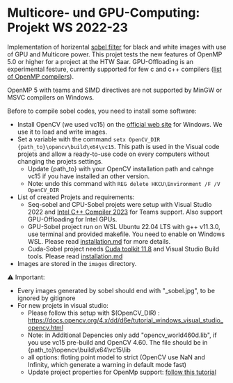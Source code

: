 # Multicore- und GPU-Computing: Projekt WS 2022-23

Implementation of horizental [sobel filter](https://en.wikipedia.org/wiki/Sobel_operator) for black and white images with use of GPU and Multicore power. This projet tests the new features of OpenMP 5.0 or higher for a project at the HTW Saar. GPU-Offloading is an experimental festure, currently supported for few c and c++ compilers ([list of OpenMP compilers](https://www.openmp.org/resources/openmp-compilers-tools/)). 

OpenMP 5 with teams and SIMD directives are not supported by MinGW or MSVC compilers on Windows.

Before to compile sobel codes, you need to install some software:
- Install OpenCV (we used vc15) on the [official web site](https://opencv.org/releases/) for Windows. We use it to load and write images.
- Set a variable with the command ``setx OpenCV_DIR {path_to}\opencv\build\x64\vc15``. This path is used in the Visual code projets and allow a ready-to-use code on every computers without changing the projets settings.
    - Update {path_to} with your OpenCV installation path and cahnge vc15 if you have installed an other version.
    - Note: undo this command with ``REG delete HKCU\Environment /F /V OpenCV_DIR``
- List of created Projets and requirements:
    - Seq-sobel and CPU-Sobel projets were setup with Visual Studio 2022 and [Intel C++ Compiler 2023](https://www.intel.com/content/www/us/en/developer/articles/tool/oneapi-standalone-components.html#dpcpp-cpp) for Teams support. Also support GPU-Offloading for Intel GPUs.
    - GPU-Sobel project run on WSL Ubuntu 22.04 LTS with g++ v11.3.0, use terminal and provided makefile. You need to enable on Windows WSL. Please read [installation.md](GPU-Sobel/installation.md) for more details.
    - Cuda-Sobel project needs [Cuda toolkit 11.8](https://developer.nvidia.com/cuda-11-8-0-download-archive) and Visual Studio Build tools. Please read [installation.md](Cuda-Sobel/installation.md)
- Images are stored in the ``images`` directory.

⚠️ Important:
- Every images generated by sobel should end with "_sobel.jpg", to be ignored by gitignore
- For new projets in visual studio:
    - Please follow this setup with $(OpenCV_DIR) : https://docs.opencv.org/4.x/dd/d6e/tutorial_windows_visual_studio_opencv.html
    - Note: in Additional Depencies only add "opencv_world460d.lib", if you use vc15 pre-build and OpenCV 4.60. The file should be in {path_to}\opencv\build\x64\vc15\lib
    - all options: floting point model to strict (OpenCV use NaN and Infinity, which generate a warning in default mode fast)
    - Update project properties for OpenMp support: [follow this tutorial](https://learn.microsoft.com/fr-fr/cpp/build/reference/openmp-enable-openmp-2-0-support?view=msvc-170)